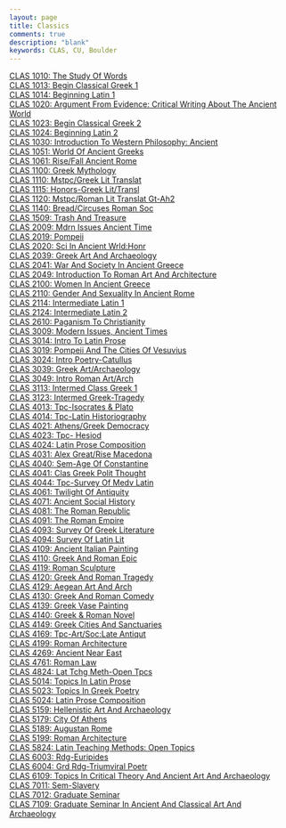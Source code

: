 ```yaml
---
layout: page
title: Classics
comments: true
description: "blank"
keywords: CLAS, CU, Boulder
---
```

<body>
<div><a href="../../courses/CLAS-1010">CLAS 1010: The Study Of Words</a></div>
<div><a href="../../courses/CLAS-1013">CLAS 1013: Begin Classical Greek 1</a></div>
<div><a href="../../courses/CLAS-1014">CLAS 1014: Beginning Latin 1</a></div>
<div><a href="../../courses/CLAS-1020">CLAS 1020: Argument From Evidence: Critical Writing About The Ancient World</a></div>
<div><a href="../../courses/CLAS-1023">CLAS 1023: Begin Classical Greek 2</a></div>
<div><a href="../../courses/CLAS-1024">CLAS 1024: Beginning Latin 2</a></div>
<div><a href="../../courses/CLAS-1030">CLAS 1030: Introduction To Western Philosophy: Ancient</a></div>
<div><a href="../../courses/CLAS-1051">CLAS 1051: World Of Ancient Greeks</a></div>
<div><a href="../../courses/CLAS-1061">CLAS 1061: Rise/Fall Ancient Rome</a></div>
<div><a href="../../courses/CLAS-1100">CLAS 1100: Greek Mythology</a></div>
<div><a href="../../courses/CLAS-1110">CLAS 1110: Mstpc/Greek Lit Translat</a></div>
<div><a href="../../courses/CLAS-1115">CLAS 1115: Honors-Greek Lit/Transl</a></div>
<div><a href="../../courses/CLAS-1120">CLAS 1120: Mstpc/Roman Lit Translat Gt-Ah2</a></div>
<div><a href="../../courses/CLAS-1140">CLAS 1140: Bread/Circuses Roman Soc</a></div>
<div><a href="../../courses/CLAS-1509">CLAS 1509: Trash And Treasure</a></div>
<div><a href="../../courses/CLAS-2009">CLAS 2009: Mdrn Issues Ancient Time</a></div>
<div><a href="../../courses/CLAS-2019">CLAS 2019: Pompeii</a></div>
<div><a href="../../courses/CLAS-2020">CLAS 2020: Sci In Ancient Wrld:Honr</a></div>
<div><a href="../../courses/CLAS-2039">CLAS 2039: Greek Art And Archaeology</a></div>
<div><a href="../../courses/CLAS-2041">CLAS 2041: War And Society In Ancient Greece</a></div>
<div><a href="../../courses/CLAS-2049">CLAS 2049: Introduction To Roman Art And Architecture</a></div>
<div><a href="../../courses/CLAS-2100">CLAS 2100: Women In Ancient Greece</a></div>
<div><a href="../../courses/CLAS-2110">CLAS 2110: Gender And Sexuality In Ancient Rome</a></div>
<div><a href="../../courses/CLAS-2114">CLAS 2114: Intermediate Latin 1</a></div>
<div><a href="../../courses/CLAS-2124">CLAS 2124: Intermediate Latin 2</a></div>
<div><a href="../../courses/CLAS-2610">CLAS 2610: Paganism To Christianity</a></div>
<div><a href="../../courses/CLAS-3009">CLAS 3009: Modern Issues, Ancient Times</a></div>
<div><a href="../../courses/CLAS-3014">CLAS 3014: Intro To Latin Prose</a></div>
<div><a href="../../courses/CLAS-3019">CLAS 3019: Pompeii And The Cities Of Vesuvius</a></div>
<div><a href="../../courses/CLAS-3024">CLAS 3024: Intro Poetry-Catullus</a></div>
<div><a href="../../courses/CLAS-3039">CLAS 3039: Greek Art/Archaeology</a></div>
<div><a href="../../courses/CLAS-3049">CLAS 3049: Intro Roman Art/Arch</a></div>
<div><a href="../../courses/CLAS-3113">CLAS 3113: Intermed Class Greek 1</a></div>
<div><a href="../../courses/CLAS-3123">CLAS 3123: Intermed Greek-Tragedy</a></div>
<div><a href="../../courses/CLAS-4013">CLAS 4013: Tpc-Isocrates & Plato</a></div>
<div><a href="../../courses/CLAS-4014">CLAS 4014: Tpc-Latin Historiography</a></div>
<div><a href="../../courses/CLAS-4021">CLAS 4021: Athens/Greek Democracy</a></div>
<div><a href="../../courses/CLAS-4023">CLAS 4023: Tpc- Hesiod</a></div>
<div><a href="../../courses/CLAS-4024">CLAS 4024: Latin Prose Composition</a></div>
<div><a href="../../courses/CLAS-4031">CLAS 4031: Alex Great/Rise Macedona</a></div>
<div><a href="../../courses/CLAS-4040">CLAS 4040: Sem-Age Of Constantine</a></div>
<div><a href="../../courses/CLAS-4041">CLAS 4041: Clas Greek Polit Thought</a></div>
<div><a href="../../courses/CLAS-4044">CLAS 4044: Tpc-Survey Of Medv Latin</a></div>
<div><a href="../../courses/CLAS-4061">CLAS 4061: Twilight Of Antiquity</a></div>
<div><a href="../../courses/CLAS-4071">CLAS 4071: Ancient Social History</a></div>
<div><a href="../../courses/CLAS-4081">CLAS 4081: The Roman Republic</a></div>
<div><a href="../../courses/CLAS-4091">CLAS 4091: The Roman Empire</a></div>
<div><a href="../../courses/CLAS-4093">CLAS 4093: Survey Of Greek Literature</a></div>
<div><a href="../../courses/CLAS-4094">CLAS 4094: Survey Of Latin Lit</a></div>
<div><a href="../../courses/CLAS-4109">CLAS 4109: Ancient Italian Painting</a></div>
<div><a href="../../courses/CLAS-4110">CLAS 4110: Greek And Roman Epic</a></div>
<div><a href="../../courses/CLAS-4119">CLAS 4119: Roman Sculpture</a></div>
<div><a href="../../courses/CLAS-4120">CLAS 4120: Greek And Roman Tragedy</a></div>
<div><a href="../../courses/CLAS-4129">CLAS 4129: Aegean Art And Arch</a></div>
<div><a href="../../courses/CLAS-4130">CLAS 4130: Greek And Roman Comedy</a></div>
<div><a href="../../courses/CLAS-4139">CLAS 4139: Greek Vase Painting</a></div>
<div><a href="../../courses/CLAS-4140">CLAS 4140: Greek & Roman Novel</a></div>
<div><a href="../../courses/CLAS-4149">CLAS 4149: Greek Cities And Sanctuaries</a></div>
<div><a href="../../courses/CLAS-4169">CLAS 4169: Tpc-Art/Soc:Late Antiqut</a></div>
<div><a href="../../courses/CLAS-4199">CLAS 4199: Roman Architecture</a></div>
<div><a href="../../courses/CLAS-4269">CLAS 4269: Ancient Near East</a></div>
<div><a href="../../courses/CLAS-4761">CLAS 4761: Roman Law</a></div>
<div><a href="../../courses/CLAS-4824">CLAS 4824: Lat Tchg Meth-Open Tpcs</a></div>
<div><a href="../../courses/CLAS-5014">CLAS 5014: Topics In Latin Prose</a></div>
<div><a href="../../courses/CLAS-5023">CLAS 5023: Topics In Greek Poetry</a></div>
<div><a href="../../courses/CLAS-5024">CLAS 5024: Latin Prose Composition</a></div>
<div><a href="../../courses/CLAS-5159">CLAS 5159: Hellenistic Art And Archaeology</a></div>
<div><a href="../../courses/CLAS-5179">CLAS 5179: City Of Athens</a></div>
<div><a href="../../courses/CLAS-5189">CLAS 5189: Augustan Rome</a></div>
<div><a href="../../courses/CLAS-5199">CLAS 5199: Roman Architecture</a></div>
<div><a href="../../courses/CLAS-5824">CLAS 5824: Latin Teaching Methods: Open Topics</a></div>
<div><a href="../../courses/CLAS-6003">CLAS 6003: Rdg-Euripides</a></div>
<div><a href="../../courses/CLAS-6004">CLAS 6004: Grd Rdg-Triumviral Poetr</a></div>
<div><a href="../../courses/CLAS-6109">CLAS 6109: Topics In Critical Theory And Ancient Art And Archaeology</a></div>
<div><a href="../../courses/CLAS-7011">CLAS 7011: Sem-Slavery</a></div>
<div><a href="../../courses/CLAS-7012">CLAS 7012: Graduate Seminar</a></div>
<div><a href="../../courses/CLAS-7109">CLAS 7109: Graduate Seminar In Ancient And Classical Art And Archaeology</a></div>
</body>